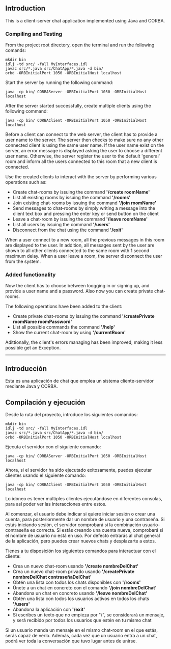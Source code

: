 ## Introduction

This is a client-server chat application implemented using Java and CORBA.

### Compiling and Testing

From the project root directory, open the terminal and run the following comands:

    mkdir bin
    idlj -td src/ -fall MyInterfaces.idl
    javac src/*.java src/ChatApp/*.java -d bin/
    orbd -ORBInitialPort 1050 -ORBInitialHost localhost

Start the server by running the following command:

    java -cp bin/ CORBAServer -ORBInitialPort 1050 -ORBInitialHost localhost

After the server started successfully, create multiple clients using the following command:

    java -cp bin/ CORBAClient -ORBInitialPort 1050 -ORBInitialHost localhost

Before a client can connect to the web server, the client has to provide a user name to the server. The server then checks to make sure no any other connected client is using the same user name. If the user name exist on the server, an error message is displayed asking the user to choose a different user name. Otherwise, the server register the user to the default 'general' room and inform all the users connected to this room that a new client is connected.

Use the created clients to interact with the server by performing various operations such as:

- Create chat-rooms by issuing the command **'/create roomName'**
- List all existing rooms by issuing the command **'/rooms'**
- Join existing chat-rooms by issuing the command **'/join roomName'**
- Send messages to chat-rooms by simply writing a message into the client text box and pressing the enter key or send button on the client
- Leave a chat-room by issuing the command **'/leave roomName'**
- List all users by issuing the command **'/users'**
- Disconnect from the chat using the command **'/exit'**

When a user connect to a new room, all the previous messages in this room are displayed to the user. In addition, all messages sent by the user are shown to all other clients connected to the same room with 1 second maximum delay. When a user leave a room, the server disconnect the user from the system.

### Added functionality

Now the client has to choose between loogging in or signing up, and provide a user name and a password. Also now you can create private chat-rooms.

The following operations have been added to the client:

- Create private chat-rooms by issuing the command **'/createPrivate roomName roomPassword'**
- List all possible commands the command **'/help'**
- Show the current chat-room by using **'/currentRoom'**

Adittionally, the client's errors managing has been improved, making it less possible get an Exception.

---

## Introducción

Esta es una aplicación de chat que emplea un sistema cliente-servidor mediante Java y CORBA.

## Compilación y ejecución

Desde la ruta del proyecto, introduce los siguientes comandos:

    mkdir bin
    idlj -td src/ -fall MyInterfaces.idl
    javac src/*.java src/ChatApp/*.java -d bin/
    orbd -ORBInitialPort 1050 -ORBInitialHost localhost

Ejecuta el servidor con el siguiente comando:

    java -cp bin/ CORBAServer -ORBInitialPort 1050 -ORBInitialHost localhost

Ahora, si el servidor ha sido ejecutado exitosamente, puedes ejecutar clientes usando el siguiente comando:

    java -cp bin/ CORBAClient -ORBInitialPort 1050 -ORBInitialHost localhost

Lo idóneo es tener múltiples clientes ejecutándose en diferentes consolas, para así poder ver las interacciones entre estos.

Al comenzar, el usuario debe indicar si quiere iniciar sesión o crear una cuenta, para posteriormente dar un nombre de usuario y una contraseña. Si estás iniciando sesión, el servidor comprobará si la combinación usuario-contraseña es correcta. Si estás creando una cuenta nueva, comprobará si el nombre de usuario no está en uso. Por defecto entrarás al chat general de la aplicación, pero puedes crear nuevos chats y desplazarte a estos.

Tienes a tu disposición los siguientes comandos para interactuar con el cliente:

- Crea un nuevo chat-room usando **'/create nombreDelChat'**
- Crea un nuevo chat-room privado usando **'/createPrivate nombreDelChat contraseñaDelChat'**
- Obtén una lista con todos los chats disponibles con **'/rooms'**
- Únete a un chat en concreto con el comando **'/join nombreDelChat'**
- Abandona un chat en concreto usando **'/leave nombreDelChat'**
- Obtén una lista con todos los usuarios activos en todos los chats **'/users'**
- Abandona la aplicación con **'/exit'**
- Si escribes un texto que no empieza por "/", se considerará un mensaje, y será recibido por todos los usuarios que estén en tu mismo chat

Si un usuario manda un mensaje en el mismo chat-room en el que estás, serás capaz de verlo. Además, cada vez que un usuario entra a un chat, podrá ver toda la conversación que tuvo lugar antes de unirse.
